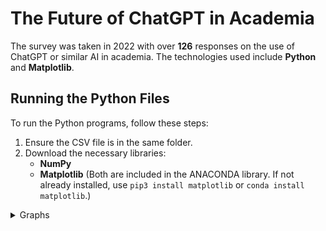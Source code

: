 # The Future of ChatGPT in Academia

The survey was taken in 2022 with over **126** responses on the use of ChatGPT or similar AI in academia. The technologies used include **Python** and **Matplotlib**.

## Running the Python Files

To run the Python programs, follow these steps:

1. Ensure the CSV file is in the same folder.
2. Download the necessary libraries:
    - **NumPy**
    - **Matplotlib**
    (Both are included in the ANACONDA library. If not already installed, use `pip3 install matplotlib` or `conda install matplotlib`.)

<details>
<summary>Graphs</summary>

<div align="center">
  <img src="https://github.com/sankeer28/412/assets/112449287/f8fd31a1-d27b-4fe4-a0bb-337741371671" alt="image" width="500">
</div>

<div align="center">
  <img src="https://github.com/sankeer28/412/assets/112449287/378a036f-92fc-478d-bb0e-216613b02194" alt="image" width="500">
</div>

<div align="center">
  <img src="https://github.com/sankeer28/412/assets/112449287/991bc614-71dd-4bc5-92dc-a4ad602d5f0b" alt="image" width="500">
</div>

<div align="center">
  <img src="https://github.com/sankeer28/412/assets/112449287/e09dee44-3ef7-4f06-877d-de1999da6533" alt="image" width="500">
</div>

<div align="center">
  <img src="https://github.com/sankeer28/412/assets/112449287/ffa4b085-c21f-48d9-803c-1829f7397c2d" alt="image" width="500">
</div>

<div align="center">
  <img src="https://github.com/sankeer28/412/assets/112449287/5594cead-92a0-43a2-b234-de2392f2ea5e" alt="image" width="500">
</div>

<div align="center">
  <img src="https://github.com/sankeer28/412/assets/112449287/4049e5c3-b607-4fd8-aa4c-874f5da85b5b" alt="image" width="500">
</div>

<div align="center">
  <img src="https://github.com/sankeer28/412/assets/112449287/0499dff1-81b0-4217-98c2-92ea745ef9ea" alt="image" width="500">
</div>

<div align="center">
  <img src="https://github.com/sankeer28/412/assets/112449287/2da66e60-2ee3-4c8b-ae5a-1555d76fca3b" alt="image" width="500">
</div>

<div align="center">
  <img src="https://github.com/sankeer28/412/assets/112449287/fcffbf62-7e6a-496a-bb91-97c17bb84878" alt="image" width="500">
</div>

<div align="center">
  <img src="https://github.com/sankeer28/412/assets/112449287/95499e70-251b-4c35-a311-124264fafb6c" alt="image" width="500">
</div>

<div align="center">
  <img src="https://github.com/sankeer28/412/assets/112449287/5d2c1733-578d-42e2-96dd-c8bd678391ba" alt="image" width="500">
</div>

<details>

